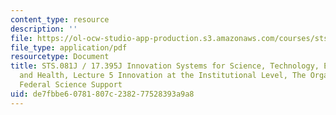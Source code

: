 ```yaml
---
content_type: resource
description: ''
file: https://ol-ocw-studio-app-production.s3.amazonaws.com/courses/sts-081-innovation-systems-for-science-technology-energy-manufacturing-and-health-spring-2017/de7fbbe60781807c238277528393a9a8_MITSTS_081JS17_lec5.pdf
file_type: application/pdf
resourcetype: Document
title: STS.081J / 17.395J Innovation Systems for Science, Technology, Energy, Manufacturing,
  and Health, Lecture 5 Innovation at the Institutional Level, The Organization of
  Federal Science Support
uid: de7fbbe6-0781-807c-2382-77528393a9a8
---
```

